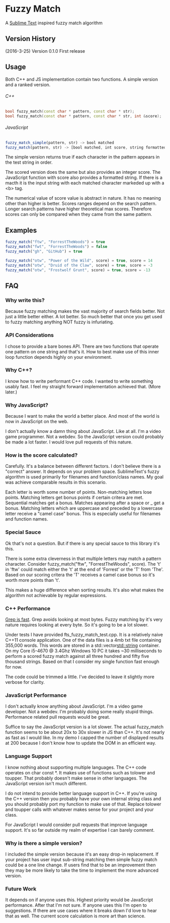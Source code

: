 # Fuzzy Match

A [Sublime Text](https://www.sublimetext.com/) inspired fuzzy match algorithm

## Version History

(2016-3-25)  Version 0.1.0  First release

## Usage

Both C++ and JS implementation contain two functions. A simple version and a ranked version.

###### C++
```c++
bool fuzzy_match(const char * pattern, const char * str);
bool fuzzy_match(const char * pattern, const char * str, int &score);
```

###### JavaScript
```javascript
fuzzy_match_simple(pattern, str) -> bool matched
fuzzy_match(pattern, str) -> [bool matched, int score, string formattedString]
```

The simple version returns true if each character in the pattern appears in the test string in order.

The scored version does the same but also provides an integer score. The JavaScript function with score also provides a formatted string. If there is a macth it is the input string with each matched character markeded up with a \<b\> tag.

The numerical value of score value is abstract in nature. It has no meaning other than higher is better. Scores ranges depend on the search pattern. Longer search patterns have higher theoretical max scores. Therefore scores can only be compared when they came from the same pattern.

## Examples

```javascript
fuzzy_match("ftw", "ForrestTheWoods") = true
fuzzy_match("fwt", "ForrestTheWoods") = false
fuzzy_match("gh", "GitHub") = true

fuzzy_match("otw", "Power of the Wild", score) = true, score = 14
fuzzy_match("otw", "Druid of the Claw", score) = true, score = -3
fuzzy_match("otw", "Frostwolf Grunt", score) = true, score = -13
```

## FAQ

### Why write this?

Because fuzzy matching makes the vast majority of search fields better. Not just a little better either. A lot better. So much better that once you get used to fuzzy matching anything NOT fuzzy is infuriating.

### API Considerations

I chose to provide a bare bones API. There are two functions that operate one pattern on one string and that's it. How to best make use of this inner loop function depends highly on your environment. 

### Why C++?

I know how to write performant C++ code. I wanted to write something usably fast. I feel my straight forward implementation achieved that. (More later.)

### Why JavaScript?

Because I want to make the world a better place. And most of the world is now in JavaScript on the web.

I don't actually know a damn thing about JavaScript. Like at all. I'm a video game programmer. Not a webdev. So the JavaScript version could probably be made a lot faster. I would love pull requests of this nature.

### How is the score calculated?

Carefully. It's a balance between different factors. I don't believe there is a "correct" answer. It depends on your problem space. SublimeText's fuzzy algorithm is used primarily for filenames and function/class names. My goal was achieve comparable results in this scenario.

Each letter is worth some number of points. Non-matching letters lose points. Matching letters get bonus points if certain critera are met. Sequential matches get a bonus. Matches appearing after a space or _ get a bonus. Matching letters which are uppercase and preceded by a lowercase letter receive a "camel case" bonus. This is especially useful for filenames and function names.

### Special Sauce

Ok that's not a question. But if there is any special sauce to this library it's this.

There is some extra cleverness in that multiple letters may match a pattern character. Consider fuzzy_match("ftw", "ForrestTheWoods", score). The 't' in 'ftw' could match either the 't' at the end of 'Forrest' or the 'T' from 'The'. Based on our scoring critera the 'T' receives a camel case bonus so it's worth more points than 't'. 

This makes a huge difference when sorting results. It's also what makes the algorithm not achievable by regular expressions. 

### C++ Performance

[Grep is fast](https://lists.freebsd.org/pipermail/freebsd-current/2010-August/019310.html). Grep avoids looking at most bytes. Fuzzy matching by it's very nature requires looking at every byte. So it's going to be a lot slower.

Under tests I have provided fts_fuzzy_match_test.cpp. It is a relatively naive C++11 console application. One of the data files is a 4mb txt file containing 355,000 words. This words are stored in a std::vector<std::string> container.
On my Core i5-4670 @ 3.4Ghz Windows 10 PC it takes ~30 milliseconds to perform a scored fuzzy match against all three hundred and fifty five thousand strings. Based on that I consider my single function fast enough for now.

The code could be trimmed a little. I've decided to leave it slightly more verbose for clarity.

### JavaScript Performance

I don't actually know anything about JavaScript. I'm a video game developer. Not a webdev. I'm probably doing some really stupid things. Performance related pull requests would be great.

Suffice to say the JavaScript version is a lot slower. The actual fuzzy_match function seems to be about 20x to 30x slower in JS than C++. It's not nearly as fast as I would like. In my demo I capped the number of displayed results at 200 because I don't know how to update the DOM in an efficient way.

### Language Support

I know nothing about supporting multiple languages. The C++ code operates on char const *. It makes use of functions such as tolower and toupper. That probably doesn't make sense in other languages. The JavaScript version isn't much different.

I do not intend to provide better language support in C++. If you're using the C++ version then you probably have your own internal string class and you should probably port my function to make use of that. Replace tolower and toupper calls with whatever makes sense for your project and your class.

For JavaScript I would consider pull requests that improve language support. It's so far outside my realm of expertise I can barely comment.

### Why is there a simple version?

I included the simple version because it's an easy drop-in replacement. If your project has user input sub-string matching then simple fuzzy match could be a one line change. If users find that to be an improvement then they may be more likely to take the time to implement the more advanced version.

### Future Work

It depends on if anyone uses this. Highest priority would be JavaScript performance. After that I'm not sure. If anyone uses this I'm open to suggestions. If there are use cases where it breaks down I'd love to hear that as well. The current score calculation is more art than science.